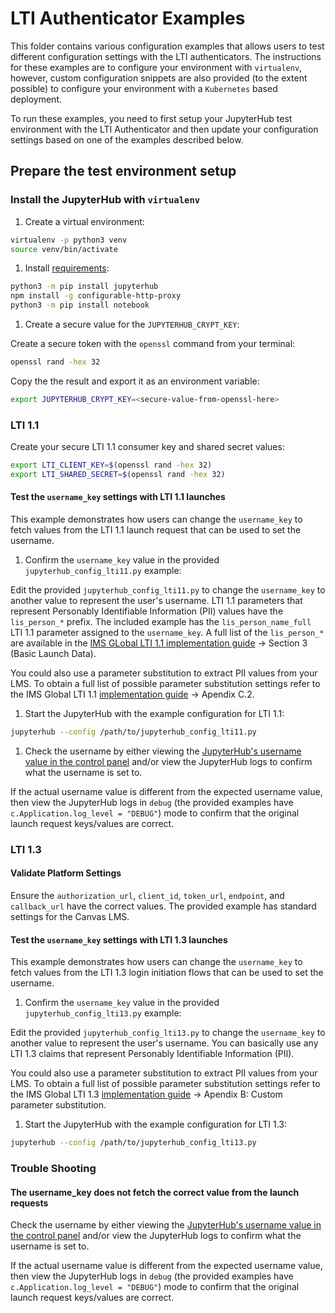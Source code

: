 # LTI Authenticator Examples

This folder contains various configuration examples that allows users to test different configuration settings with the LTI authenticators. The instructions for these examples are to configure your environment with `virtualenv`, however, custom configuration snippets are also provided (to the extent possible) to configure your environment with a `Kubernetes` based deployment.

To run these examples, you need to first setup your JupyterHub test environment with the LTI Authenticator and then update your configuration settings based on one of the examples described below.

## Prepare the test environment setup

### Install the JupyterHub with `virtualenv`

1. Create a virtual environment:

```bash
virtualenv -p python3 venv
source venv/bin/activate
```

1. Install [requirements](https://jupyterhub.readthedocs.io/en/stable/quickstart.html#installation):

```bash
python3 -m pip install jupyterhub
npm install -g configurable-http-proxy
python3 -m pip install notebook
```

1. Create a secure value for the `JUPYTERHUB_CRYPT_KEY`:

Create a secure token with the `openssl` command from your terminal:

```bash
openssl rand -hex 32
```

Copy the the result and export it as an environment variable:

```bash
export JUPYTERHUB_CRYPT_KEY=<secure-value-from-openssl-here>
```

### LTI 1.1

Create your secure LTI 1.1 consumer key and shared secret values:

```bash
export LTI_CLIENT_KEY=$(openssl rand -hex 32)
export LTI_SHARED_SECRET=$(openssl rand -hex 32)
```

#### Test the `username_key` settings with LTI 1.1 launches

This example demonstrates how users can change the `username_key` to fetch values from the LTI 1.1 launch request that can be used to set the username.

1. Confirm the `username_key` value in the provided `jupyterhub_config_lti11.py` example:

Edit the provided `jupyterhub_config_lti11.py` to change the `username_key` to another value to represent the user's username. LTI 1.1 parameters that represent Personably Identifiable Information (PII) values have the `lis_person_*` prefix. The included example has the `lis_person_name_full` LTI 1.1 parameter assigned to the `username_key`. A full list of the `lis_person_*` are available in the [IMS GLobal LTI 1.1 implementation guide](https://www.imsglobal.org/specs/ltiv1p1p1/implementation-guide) -> Section 3 (Basic Launch Data).

You could also use a parameter substitution to extract PII values from your LMS. To obtain a full list of possible parameter substitution settings refer to the IMS Global LTI 1.1 [implementation guide](https://www.imsglobal.org/specs/ltiv1p1p1/implementation-guide) -> Apendix C.2.

1. Start the JupyterHub with the example configuration for LTI 1.1:

```bash
jupyterhub --config /path/to/jupyterhub_config_lti11.py
```

1. Check the username by either viewing the [JupyterHub's username value in the control panel](https://jupyterhub.readthedocs.io/en/stable/reference/urls.html#hub-home) and/or view the JupyterHub logs to confirm what the username is set to.

If the actual username value is different from the expected username value, then view the JupyterHub logs in `debug` (the provided examples have `c.Application.log_level = "DEBUG"`) mode to confirm that the original launch request keys/values are correct.

### LTI 1.3

#### Validate Platform Settings

Ensure the `authorization_url`, `client_id`, `token_url`, `endpoint`, and `callback_url` have the correct values. The provided example has standard settings for the Canvas LMS.

#### Test the `username_key` settings with LTI 1.3 launches

This example demonstrates how users can change the `username_key` to fetch values from the LTI 1.3 login initiation flows that can be used to set the username.

1. Confirm the `username_key` value in the provided `jupyterhub_config_lti13.py` example:

Edit the provided `jupyterhub_config_lti13.py` to change the `username_key` to another value to represent the user's username. You can basically use any LTI 1.3 claims that represent Personably Identifiable Information (PII).

You could also use a parameter substitution to extract PII values from your LMS. To obtain a full list of possible parameter substitution settings refer to the IMS Global LTI 1.3 [implementation guide](https://www.imsglobal.org/spec/lti/v1p3/) -> Apendix B: Custom parameter substitution.

1. Start the JupyterHub with the example configuration for LTI 1.3:

```bash
jupyterhub --config /path/to/jupyterhub_config_lti13.py
```

### Trouble Shooting

#### The username_key does not fetch the correct value from the launch requests

Check the username by either viewing the [JupyterHub's username value in the control panel](https://jupyterhub.readthedocs.io/en/stable/reference/urls.html#hub-home) and/or view the JupyterHub logs to confirm what the username is set to.

If the actual username value is different from the expected username value, then view the JupyterHub logs in `debug` (the provided examples have `c.Application.log_level = "DEBUG"`) mode to confirm that the original launch request keys/values are correct.
